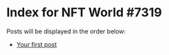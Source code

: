 # Index for NFT World #7319
Posts will be displayed in the order below:

- [Your first post](./001-first.md)

